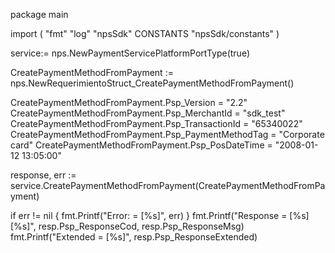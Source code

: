 package main

import (
        "fmt"
        "log"
        "npsSdk"
        CONSTANTS "npsSdk/constants"
)

service:= nps.NewPaymentServicePlatformPortType(true)

CreatePaymentMethodFromPayment := nps.NewRequerimientoStruct_CreatePaymentMethodFromPayment()

CreatePaymentMethodFromPayment.Psp_Version = "2.2"
CreatePaymentMethodFromPayment.Psp_MerchantId = "sdk_test"
CreatePaymentMethodFromPayment.Psp_TransactionId = "65340022"
CreatePaymentMethodFromPayment.Psp_PaymentMethodTag = "Corporate card"
CreatePaymentMethodFromPayment.Psp_PosDateTime = "2008-01-12 13:05:00"

response, err := service.CreatePaymentMethodFromPayment(CreatePaymentMethodFromPayment)

if err != nil {
    fmt.Printf("Error: = [%s]", err)
}
fmt.Printf("Response = [%s] [%s]", resp.Psp_ResponseCod, resp.Psp_ResponseMsg)
fmt.Printf("Extended = [%s]", resp.Psp_ResponseExtended)



